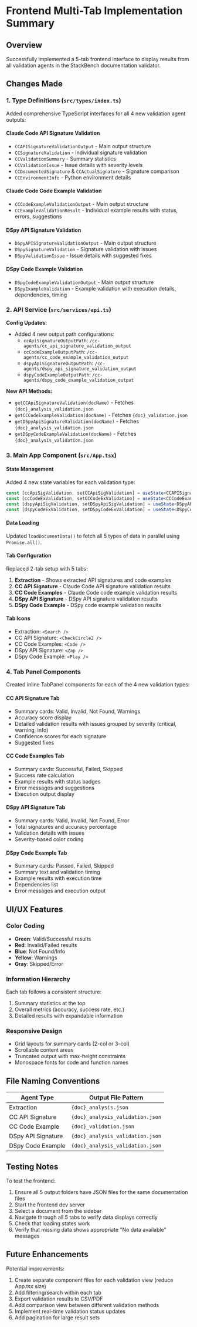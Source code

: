 # Frontend Multi-Tab Implementation Summary

## Overview
Successfully implemented a 5-tab frontend interface to display results from all validation agents in the StackBench documentation validator.

## Changes Made

### 1. Type Definitions (`src/types/index.ts`)
Added comprehensive TypeScript interfaces for all 4 new validation agent outputs:

#### Claude Code API Signature Validation
- `CCAPISignatureValidationOutput` - Main output structure
- `CCSignatureValidation` - Individual signature validation
- `CCValidationSummary` - Summary statistics
- `CCValidationIssue` - Issue details with severity levels
- `CCDocumentedSignature` & `CCActualSignature` - Signature comparison
- `CCEnvironmentInfo` - Python environment details

#### Claude Code Code Example Validation
- `CCCodeExampleValidationOutput` - Main output structure
- `CCExampleValidationResult` - Individual example results with status, errors, suggestions

#### DSpy API Signature Validation
- `DSpyAPISignatureValidationOutput` - Main output structure
- `DSpySignatureValidation` - Signature validation with issues
- `DSpyValidationIssue` - Issue details with suggested fixes

#### DSpy Code Example Validation
- `DSpyCodeExampleValidationOutput` - Main output structure
- `DSpyExampleValidation` - Example validation with execution details, dependencies, timing

### 2. API Service (`src/services/api.ts`)
**Config Updates:**
- Added 4 new output path configurations:
  - `ccApiSignatureOutputPath`: `/cc-agents/cc_api_signature_validation_output`
  - `ccCodeExampleOutputPath`: `/cc-agents/cc_code_example_validation_output`
  - `dspyApiSignatureOutputPath`: `/cc-agents/dspy_api_signature_validation_output`
  - `dspyCodeExampleOutputPath`: `/cc-agents/dspy_code_example_validation_output`

**New API Methods:**
- `getCCApiSignatureValidation(docName)` - Fetches `{doc}_analysis_validation.json`
- `getCCCodeExampleValidation(docName)` - Fetches `{doc}_validation.json`
- `getDSpyApiSignatureValidation(docName)` - Fetches `{doc}_analysis_validation.json`
- `getDSpyCodeExampleValidation(docName)` - Fetches `{doc}_analysis_validation.json`

### 3. Main App Component (`src/App.tsx`)

#### State Management
Added 4 new state variables for each validation type:
```typescript
const [ccApiSigValidation, setCCApiSigValidation] = useState<CCAPISignatureValidationOutput | null>(null);
const [ccCodeExValidation, setCCCodeExValidation] = useState<CCCodeExampleValidationOutput | null>(null);
const [dspyApiSigValidation, setDSpyApiSigValidation] = useState<DSpyAPISignatureValidationOutput | null>(null);
const [dspyCodeExValidation, setDSpyCodeExValidation] = useState<DSpyCodeExampleValidationOutput | null>(null);
```

#### Data Loading
Updated `loadDocumentData()` to fetch all 5 types of data in parallel using `Promise.all()`.

#### Tab Configuration
Replaced 2-tab setup with 5 tabs:
1. **Extraction** - Shows extracted API signatures and code examples
2. **CC API Signature** - Claude Code API signature validation results
3. **CC Code Examples** - Claude Code code example validation results
4. **DSpy API Signature** - DSpy API signature validation results
5. **DSpy Code Example** - DSpy code example validation results

#### Tab Icons
- Extraction: `<Search />`
- CC API Signature: `<CheckCircle2 />`
- CC Code Examples: `<Code />`
- DSpy API Signature: `<Zap />`
- DSpy Code Example: `<Play />`

### 4. Tab Panel Components
Created inline TabPanel components for each of the 4 new validation types:

#### CC API Signature Tab
- Summary cards: Valid, Invalid, Not Found, Warnings
- Accuracy score display
- Detailed validation results with issues grouped by severity (critical, warning, info)
- Confidence scores for each signature
- Suggested fixes

#### CC Code Examples Tab
- Summary cards: Successful, Failed, Skipped
- Success rate calculation
- Example results with status badges
- Error messages and suggestions
- Execution output display

#### DSpy API Signature Tab
- Summary cards: Valid, Invalid, Not Found, Error
- Total signatures and accuracy percentage
- Validation details with issues
- Severity-based color coding

#### DSpy Code Example Tab
- Summary cards: Passed, Failed, Skipped
- Summary text and validation timing
- Example results with execution time
- Dependencies list
- Error messages and execution output

## UI/UX Features

### Color Coding
- **Green**: Valid/Successful results
- **Red**: Invalid/Failed results
- **Blue**: Not Found/Info
- **Yellow**: Warnings
- **Gray**: Skipped/Error

### Information Hierarchy
Each tab follows a consistent structure:
1. Summary statistics at the top
2. Overall metrics (accuracy, success rate, etc.)
3. Detailed results with expandable information

### Responsive Design
- Grid layouts for summary cards (2-col or 3-col)
- Scrollable content areas
- Truncated output with max-height constraints
- Monospace fonts for code and function names

## File Naming Conventions

| Agent Type | Output File Pattern |
|------------|---------------------|
| Extraction | `{doc}_analysis.json` |
| CC API Signature | `{doc}_analysis_validation.json` |
| CC Code Example | `{doc}_validation.json` |
| DSpy API Signature | `{doc}_analysis_validation.json` |
| DSpy Code Example | `{doc}_analysis_validation.json` |

## Testing Notes

To test the frontend:
1. Ensure all 5 output folders have JSON files for the same documentation files
2. Start the frontend dev server
3. Select a document from the sidebar
4. Navigate through all 5 tabs to verify data displays correctly
5. Check that loading states work
6. Verify that missing data shows appropriate "No data available" messages

## Future Enhancements

Potential improvements:
1. Create separate component files for each validation view (reduce App.tsx size)
2. Add filtering/search within each tab
3. Export validation results to CSV/PDF
4. Add comparison view between different validation methods
5. Implement real-time validation status updates
6. Add pagination for large result sets
